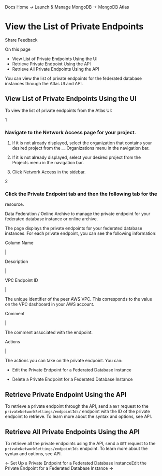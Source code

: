 Docs Home → Launch & Manage MongoDB → MongoDB Atlas

# View the List of Private Endpoints

Share Feedback

On this page

  * View List of Private Endpoints Using the UI
  * Retrieve Private Endpoint Using the API
  * Retrieve All Private Endpoints Using the API

You can view the list of private endpoints for the federated database
instances through the Atlas UI and API.

## View List of Private Endpoints Using the UI

To view the list of private endpoints from the Atlas UI:

1

### Navigate to the Network Access page for your project.

  1. If it is not already displayed, select the organization that contains your desired project from the __ Organizations menu in the navigation bar.

  2. If it is not already displayed, select your desired project from the Projects menu in the navigation bar.

  3. Click Network Access in the sidebar.

2

### Click the Private Endpoint tab and then the following tab for the
resource.

Data Federation / Online Archive to manage the private endpoint for your
federated database instance or online archive.

The page displays the private endpoints for your federated database instances.
For each private endpoint, you can see the following information:

Column Name

|

Description  
  
|  
  
VPC Endpoint ID

|

The unique identifier of the peer AWS VPC. This corresponds to the value on
the VPC dashboard in your AWS account.  
  
Comment

|

The comment associated with the endpoint.  
  
Actions

|

The actions you can take on the private endpoint. You can:

  * Edit the Private Endpoint for a Federated Database Instance

  * Delete a Private Endpoint for a Federated Database Instance

  
  
## Retrieve Private Endpoint Using the API

To retrieve a private endpoint through the API, send a `GET` request to the
`privateNetworkSettings/endpointIds/` endpoint with the ID of the private
endpoint to retrieve. To learn more about the syntax and options, see API.

## Retrieve All Private Endpoints Using the API

To retrieve all the private endpoints using the API, send a `GET` request to
the `privateNetworkSettings/endpointIds` endpoint. To learn more about the
syntax and options, see API.

← Set Up a Private Endpoint for a Federated Database InstanceEdit the Private
Endpoint for a Federated Database Instance →

